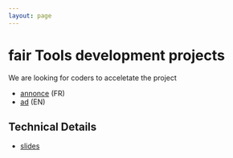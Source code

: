 ```yaml
---
layout: page
---
```

#  fair Tools development projects

We are looking for coders to acceletate the project

- [annonce](annonce_fr.html)  (FR)
- [ad](annonce_en.html) (EN)


## Technical Details

- [slides](slides.html)

